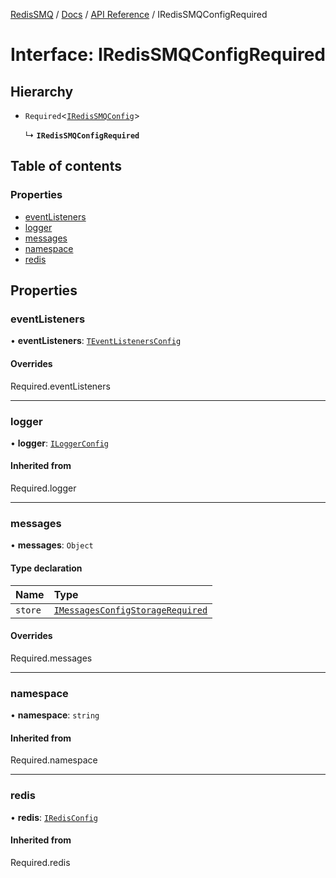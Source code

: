 [RedisSMQ](../../../README.md) / [Docs](../../README.md) / [API Reference](../README.md) / IRedisSMQConfigRequired

# Interface: IRedisSMQConfigRequired

## Hierarchy

- `Required`\<[`IRedisSMQConfig`](IRedisSMQConfig.md)\>

  ↳ **`IRedisSMQConfigRequired`**

## Table of contents

### Properties

- [eventListeners](IRedisSMQConfigRequired.md#eventlisteners)
- [logger](IRedisSMQConfigRequired.md#logger)
- [messages](IRedisSMQConfigRequired.md#messages)
- [namespace](IRedisSMQConfigRequired.md#namespace)
- [redis](IRedisSMQConfigRequired.md#redis)

## Properties

### eventListeners

• **eventListeners**: [`TEventListenersConfig`](../README.md#teventlistenersconfig)

#### Overrides

Required.eventListeners

---

### logger

• **logger**: [`ILoggerConfig`](https://github.com/weyoss/redis-smq-common/blob/master/docs/api/interfaces/ILoggerConfig.md)

#### Inherited from

Required.logger

---

### messages

• **messages**: `Object`

#### Type declaration


| Name    | Type                                                                  |
| :-------- | :---------------------------------------------------------------------- |
| `store` | [`IMessagesConfigStorageRequired`](IMessagesConfigStorageRequired.md) |

#### Overrides

Required.messages

---

### namespace

• **namespace**: `string`

#### Inherited from

Required.namespace

---

### redis

• **redis**: [`IRedisConfig`](https://github.com/weyoss/redis-smq-common/blob/master/docs/api/README.md#iredisconfig)

#### Inherited from

Required.redis
